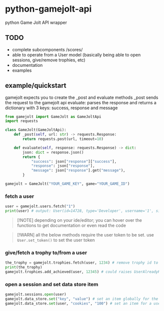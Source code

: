 # python-gamejolt-api

python Game Jolt API wrapper

## TODO

- complete subcomponents /scores/
- able to operate from a User model (basically being able to open sessions, give/remove trophies, etc)
- documentation
- examples

## example/quickstart

gamejolt expects you to create the \_post and evaluate methods
\_post sends the request to the gamejolt api
evaluate: parses the response and returns a dictionary with 3 keys: success, response and message

```python
from gamejolt import GameJolt as GameJoltApi
import requests

class GameJolt(GameJoltApi):
    def _post(self, url: str) -> requests.Response:
        return requests.post(url, timeout=10)

    def evaluate(self, response: requests.Response) -> dict:
        json: dict = response.json()
        return {
            "success": json["response"]["success"],
            "response": json["response"],
            "message": json["response"].get("message"),
        }

gamejolt = GameJolt("YOUR_GAME_KEY", game="YOUR_GAME_ID")
```

### fetch a user

```py
user = gamejolt.users.fetch("1")
print(user) # output: User(id=14728, type='Developer', username='1', signed_up='12 years ago', last_logged_in='12 years ago', status='Active')
```

> [!NOTE] depending on your ide/editor; you can hover over the functions to get documentation or even read the code

> [!WARN] all the below methods require the user token to be set.
> use `User.set_token()` to set the user token

### give/fetch a trophy to/from a user

```py
the_trophy = gamejolt.trophies.fetch(user, 1234) # remove trophy id to fetch all trophies
print(the_trophy)
gamejolt.trophies.add_achieved(user, 12345) # could raises UserAlreadyHasTrophy or IncorrectTrophyID
```

### open a session and set data store item

```py
gamejolt.sessions.open(user)
gamejolt.data_store.set("key", "value") # set an item globally for the game
gamejolt.data_store.set(user, "cookies", "100") # set an item for a user
```
